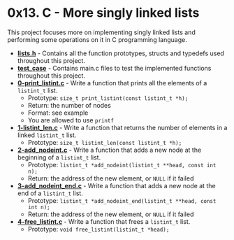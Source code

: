 # 0x13. C - More singly linked lists
This project focuses more on implementing singly linked lists and performing some operations on it in C programming language.

* **[lists.h](./lists.h)** - Contains all the function prototypes, structs and typedefs used throughout this project.
* **[test_case](./test_case)** - Contains main.c files to test the implemented functions throughout this project.
* **[0-print_listint.c](./0-print_listint.c)** - Write a function that prints all the elements of a `listint_t` list.
	* Prototype: `size_t print_listint(const listint_t *h);`
	* Return: the number of nodes
	* Format: see example
	* You are allowed to use `printf`
* **[1-listint_len.c](./1-listint_len.c)** - Write a function that returns the number of elements in a linked `listint_t` list.
	* Prototype: `size_t listint_len(const listint_t *h);`
* **[2-add_nodeint.c](./2-add_nodeint.c)** - Write a function that adds a new node at the beginning of a `listint_t` list.
	* Prototype: `listint_t *add_nodeint(listint_t **head, const int n);`
	* Return: the address of the new element, or `NULL` if it failed
* **[3-add_nodeint_end.c](./3-add_nodeint_end.c)** - Write a function that adds a new node at the end of a `listint_t` list.
	* Prototype: `listint_t *add_nodeint_end(listint_t **head, const int n);`
	* Return: the address of the new element, or `NULL` if it failed
* **[4-free_listint.c](./4-free_listint.c)** - Write a function that frees a `listint_t` list.
	* Prototype: `void free_listint(listint_t *head);`
